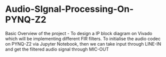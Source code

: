# Audio-SIgnal-Processing-On-PYNQ-Z2
Basic Overview of the project - 
To design a IP block diagram on Vivado which will be implementing different FIR filters.
To initialise the audio codec on PYNQ-Z2 via Jupyter Notebook, then we can take input through LINE-IN and get the filtered audio signal through MIC-OUT
